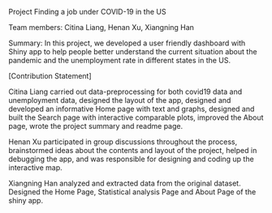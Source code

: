 Project Finding a job under COVID-19 in the US

Team members: Citina Liang, Henan Xu, Xiangning Han

Summary: In this project, we developed a user friendly dashboard with Shiny app to help people better understand the current situation about the pandemic and the unemployment rate in different states in the US.

[Contribution Statement] 

Citina Liang carried out data-preprocessing for both covid19 data and unemployment data, designed the layout of the app, designed and developed an informative Home page with text and graphs, designed and built the Search page with interactive comparable plots, improved the About page, wrote the project summary and readme page.

Henan Xu participated in group discussions throughout the process, brainstormed ideas about the contents and layout of the project, helped in debugging the app, and was responsible for designing and coding up the interactive map.

Xiangning Han analyzed and extracted data from the original dataset. Designed the Home Page, Statistical analysis Page and About Page of the shiny app.
